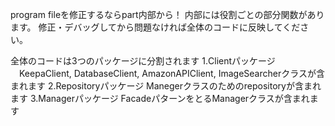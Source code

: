 program fileを修正するならpart内部から！
内部には役割ごとの部分関数があります。
修正・デバッグしてから問題なければ全体のコードに反映してください。

全体のコードは3つのパッケージに分割されます
1.Clientパッケージ
　KeepaClient, DatabaseClient, AmazonAPIClient, ImageSearcherクラスが含まれます
2.Repositoryパッケージ
    Manegerクラスのためのrepositoryが含まれます
3.Managerパッケージ
    FacadeパターンをとるManagerクラスが含まれます